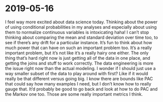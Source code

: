 # 2019-05-16 
I feel way more excited about data science today. Thinking about the power of using conditional probabilities in my analyses and especially about using them to normalize continuous variables is intoxicating haha! I can’t stop thinking about comparing the mean and standard deviation over time too, to see if there’s any drift for a particular instance. It’s fun to think about how much power that can have on such an important problem too. It’s a really important problem, but it’s not like it’s a really hairy one either. The only thing that’s hard right now is just getting all of the data in one place, and getting the joins and stuff to work correctly. The data engineering is more the issue right now than the actual modeling. I wonder if I should just use a way smaller subset of the data to play around with first? Like if it would really be that different versus going big. I know there are bounds like PAC that could say how many examples I need, but I don’t know how to really gauge that. It’d probably be good to go back and look at how to do PAC and the Markov one too. Those are some really important metrics I think.
